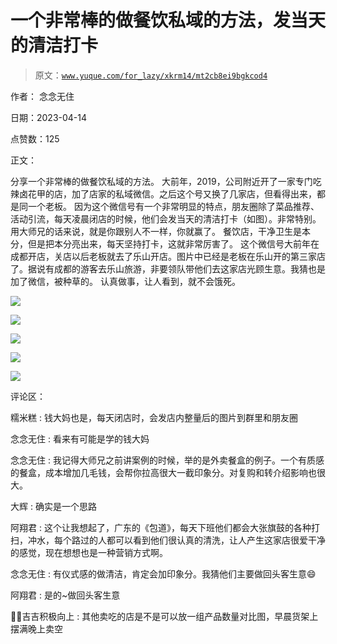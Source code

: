 # 一个非常棒的做餐饮私域的方法，发当天的清洁打卡

> 原文：[`www.yuque.com/for_lazy/xkrm14/mt2cb8ei9bgkcod4`](https://www.yuque.com/for_lazy/xkrm14/mt2cb8ei9bgkcod4)

作者： 念念无住

日期：2023-04-14

点赞数：125

正文：

分享一个非常棒的做餐饮私域的方法。 大前年，2019，公司附近开了一家专门吃辣卤花甲的店，加了店家的私域微信。之后这个号又换了几家店，但看得出来，都是同一个老板。 因为这个微信号有一个非常明显的特点，朋友圈除了菜品推荐、活动引流，每天凌晨闭店的时候，他们会发当天的清洁打卡（如图）。非常特别。 用大师兄的话来说，就是你跟别人不一样，你就赢了。 餐饮店，干净卫生是本分，但是把本分亮出来，每天坚持打卡，这就非常厉害了。 这个微信号大前年在成都开店，关店以后老板就去了乐山开店。图片中已经是老板在乐山开的第三家店了。据说有成都的游客去乐山旅游，非要领队带他们去这家店光顾生意。我猜也是加了微信，被种草的。 认真做事，让人看到，就不会饿死。

![](img/91b840a9be4d68283e276e22831f28e4.png)

![](img/39d0b2479814e544436ab84f089993b4.png)

![](img/42a9f0ca3b4dc70388c20fed2d97621f.png)

![](img/506bbaea34fc38ab3a61199c4e6bd076.png)

![](img/a93db8b783a0dd1b82461b76f891a975.png)

评论区：

糯米糕 : 钱大妈也是，每天闭店时，会发店内整量后的图片到群里和朋友圈

念念无住 : 看来有可能是学的钱大妈

念念无住 : 我记得大师兄之前讲案例的时候，举的是外卖餐盒的例子。一个有质感的餐盒，成本增加几毛钱，会帮你拉高很大一截印象分。对复购和转介绍影响也很大。

大辉 : 确实是一个思路

阿翔君 : 这个让我想起了，广东的《包道》，每天下班他们都会大张旗鼓的各种打扫，冲水，每个路过的人都可以看到他们很认真的清洗，让人产生这家店很爱干净的感觉，现在想想也是一种营销方式啊。

念念无住 : 有仪式感的做清洁，肯定会加印象分。我猜他们主要做回头客生意😄

阿翔君 : 是的~做回头客生意

💪🏻吉吉积极向上 : 其他卖吃的店是不是可以放一组产品数量对比图，早晨货架上摆满晚上卖空




